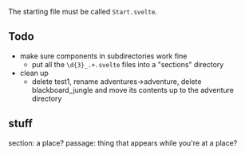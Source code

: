 The starting file must be called `Start.svelte`.

## Todo

- make sure components in subdirectories work fine
	- put all the `\d{3}_.+.svelte` files into a "sections" directory
- clean up
	- delete test1, rename adventures->adventure, delete blackboard_jungle and move its contents up to the adventure directory

## stuff

section: a place?
passage: thing that appears while you're at a place?

